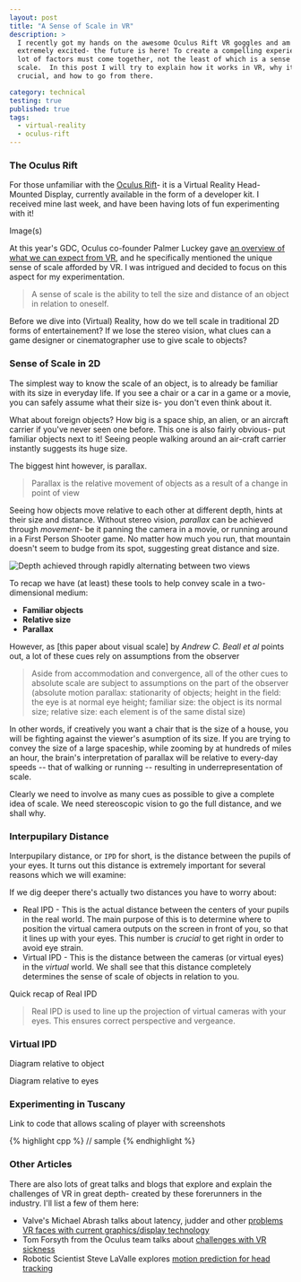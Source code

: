 ```yaml
---
layout: post
title: "A Sense of Scale in VR"
description: >
  I recently got my hands on the awesome Oculus Rift VR goggles and am
  extremely excited- the future is here! To create a compelling experience, a
  lot of factors must come together, not the least of which is a sense of
  scale.  In this post I will try to explain how it works in VR, why it's
  crucial, and how to go from there.

category: technical
testing: true
published: true
tags:
  - virtual-reality
  - oculus-rift
---
```


### The Oculus Rift

For those unfamiliar with the [Oculus Rift](http://www.oculusvr.com/)- it is a Virtual Reality Head-Mounted
Display, currently available in the form of a developer kit. I received mine
last week, and have been having lots of fun experimenting with it!

Image(s)

At this year's GDC, Oculus co-founder Palmer Luckey gave [an overview of what
we can expect from
VR](http://www.youtube.com/watch?feature=player_detailpage&v=29QdErw-7c4#t=1000s),
and he specifically mentioned the unique sense of scale afforded by VR. I was
intrigued and decided to focus on this aspect for my experimentation.

> A sense of scale is the ability to tell the size and distance of an object
> in relation to oneself.

Before we dive into (Virtual) Reality, how do we tell scale in traditional 2D
forms of entertainement? If we lose the stereo vision, what clues can a game
designer or cinematographer use to give scale to objects?

### Sense of Scale in 2D

The simplest way to know the scale of an object, is to already be familiar with
its size in everyday life. If you see a chair or a car in a game or a
movie, you can safely assume what their size is- you don't even think about it.

What about foreign objects? How big is a space ship, an alien, or an aircraft
carrier if you've never seen one before. This one is also fairly obvious- put
familiar objects next to it! Seeing people walking around an air-craft carrier
instantly suggests its huge size.

The biggest hint however, is parallax.

> Parallax is the relative movement of objects as a result of a change in
> point of view

Seeing how objects move relative to each other at different depth, hints at
their size and distance. Without stereo vision, _parallax_ can be achieved
through _movement_- be it panning the camera in a movie, or running around in a
First Person Shooter game. No matter how much you run, that mountain doesn't
seem to budge from its spot, suggesting great distance and size.

![Depth achieved through rapidly alternating between two views](http://i.imgur.com/jrrbDED.gif)

To recap we have (at least) these tools to help convey scale in a
two-dimensional medium:

* __Familiar objects__
* __Relative size__
* __Parallax__

However, as [this paper about visual scale] by _Andrew C. Beall et al_ points
out, a lot of these cues rely on assumptions from the observer

> Aside from accommodation and convergence, all of the other cues to absolute
> scale are subject to assumptions on the part of the observer (absolute motion
> parallax: stationarity of objects; height in the field: the eye is at normal
> eye height; familiar size: the object is its normal size; relative size: each
> element is of the same distal size)

In other words, if creatively you want a chair that is the size of a house, you
will be fighting against the viewer's asumption of its size. If you are trying
to convey the size of a large spaceship, while zooming by at hundreds of miles
an hour, the brain's interpretation of parallax will be relative to every-day
speeds -- that of walking or running -- resulting in underrepresentation of
scale.

Clearly we need to involve as many cues as possible to give a complete idea of
scale. We need stereoscopic vision to go the full distance, and we shall why.

### Interpupilary Distance

Interpupilary distance, or `IPD` for short, is the distance between the pupils 
of your eyes. It turns out this distance is extremely important for several reasons which we will examine:


If we dig deeper there's actually two distances you have to worry about:

* Real IPD - This is the actual distance between the centers of your pupils in
  the real world. The main purpose of this is to determine where to position
  the virtual camera outputs on the screen in front of you, so that it lines up
  with your eyes. This number is _crucial_ to get right in order to avoid eye
  strain.
* Virtual IPD - This is the distance between the cameras (or virtual eyes) in
  the _virtual_ world. We shall see that this distance completely determines
  the sense of scale of objects in relation to you.

Quick recap of Real IPD

> Real IPD is used to line up the projection of virtual cameras with your eyes.
> This ensures correct perspective and vergeance.

### Virtual IPD


Diagram relative to object


Diagram relative to eyes

### Experimenting in Tuscany

Link to code that allows scaling of player with screenshots

{% highlight cpp %}
// sample
{% endhighlight %}

### Other Articles

There are also lots of great talks and blogs that explore and explain
the challenges of VR in great depth- created by these forerunners in the
industry. I'll list a few of them here:

* Valve's Michael Abrash talks about latency, judder and other [problems VR faces with current graphics/display technology](http://blogs.valvesoftware.com/abrash/)
* Tom Forsyth from the Oculus team talks about [challenges with VR sickness](http://www.oculusvr.com/blog/vr-sickness-the-rift-and-how-game-developers-can-help/)
* Robotic Scientist Steve LaValle explores [motion prediction for head tracking](http://www.oculusvr.com/blog/the-latent-power-of-prediction/)

[1]: (www.recveb.ucsb.edu/pdfs/BeallLoomisPhilbeckFikes-95.pdf)

